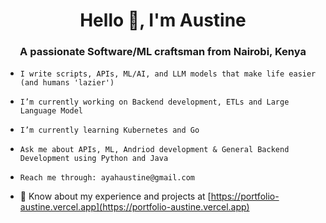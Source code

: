 <h1 align="center">Hello 👋, I'm Austine </h1>
<h3 align="center">A passionate Software/ML craftsman from Nairobi, Kenya</h3>

- ```
  I write scripts, APIs, ML/AI, and LLM models that make life easier (and humans 'lazier')
  ```
  
- ```
  I’m currently working on Backend development, ETLs and Large Language Model
  ```
  
- ```
  I’m currently learning Kubernetes and Go
  ```
  
- ```
  Ask me about APIs, ML, Andriod development & General Backend Development using Python and Java
  ```
  
- ```
  Reach me through: ayahaustine@gmail.com
  ```
  
- 📄 Know about my experience and projects at [https://portfolio-austine.vercel.app](https://portfolio-austine.vercel.app)
